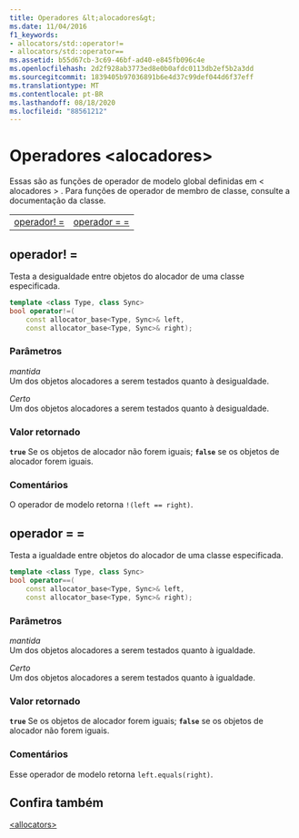 ```yaml
---
title: Operadores &lt;alocadores&gt;
ms.date: 11/04/2016
f1_keywords:
- allocators/std::operator!=
- allocators/std::operator==
ms.assetid: b55d67cb-3c69-46bf-ad40-e845fb096c4e
ms.openlocfilehash: 2d2f928ab3773ed8e0b0afdc0113db2ef5b2a3dd
ms.sourcegitcommit: 1839405b97036891b6e4d37c99def044d6f37eff
ms.translationtype: MT
ms.contentlocale: pt-BR
ms.lasthandoff: 08/18/2020
ms.locfileid: "88561212"
---
```

# <a name="ltallocatorsgt-operators"></a>Operadores &lt;alocadores&gt;

Essas são as funções de operador de modelo global definidas em &lt; alocadores &gt; . Para funções de operador de membro de classe, consulte a documentação da classe.

|||
|-|-|
|[operador! =](#op_neq)|[operador = =](#op_eq_eq)|

## <a name="operator"></a><a name="op_neq"></a> operador! =

Testa a desigualdade entre objetos do alocador de uma classe especificada.

```cpp
template <class Type, class Sync>
bool operator!=(
    const allocator_base<Type, Sync>& left,
    const allocator_base<Type, Sync>& right);
```

### <a name="parameters"></a>Parâmetros

*mantida*\
Um dos objetos alocadores a serem testados quanto à desigualdade.

*Certo*\
Um dos objetos alocadores a serem testados quanto à desigualdade.

### <a name="return-value"></a>Valor retornado

**`true`** Se os objetos de alocador não forem iguais; **`false`** se os objetos de alocador forem iguais.

### <a name="remarks"></a>Comentários

O operador de modelo retorna `!(left == right)`.

## <a name="operator"></a><a name="op_eq_eq"></a> operador = =

Testa a igualdade entre objetos do alocador de uma classe especificada.

```cpp
template <class Type, class Sync>
bool operator==(
    const allocator_base<Type, Sync>& left,
    const allocator_base<Type, Sync>& right);
```

### <a name="parameters"></a>Parâmetros

*mantida*\
Um dos objetos alocadores a serem testados quanto à igualdade.

*Certo*\
Um dos objetos alocadores a serem testados quanto à igualdade.

### <a name="return-value"></a>Valor retornado

**`true`** Se os objetos de alocador forem iguais; **`false`** se os objetos de alocador não forem iguais.

### <a name="remarks"></a>Comentários

Esse operador de modelo retorna `left.equals(right)`.

## <a name="see-also"></a>Confira também

[\<allocators>](allocators-header.md)

